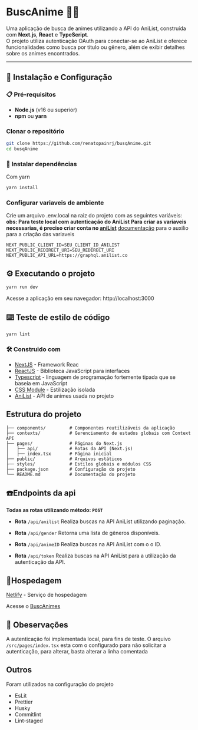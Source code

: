 # **BuscAnime 🎥🎌**

Uma aplicação de busca de animes utilizando a API do AniList, construída com **Next.js**, **React** e **TypeScript**.  
O projeto utiliza autenticação OAuth para conectar-se ao AniList e oferece funcionalidades como busca por título ou gênero, além de exibir detalhes sobre os animes encontrados.

---

## **🚀 Instalação e Configuração**

### **📋 Pré-requisitos**

- **Node.js** (v16 ou superior)
- **npm** ou **yarn**

### **Clonar o repositório**

```bash
git clone https://github.com/renatopainrj/busqAnime.git
cd busqAnime

````
### **🔧 Instalar dependências**

Com yarn
```bash
yarn install
````
### **Configurar variaveis de ambiente**
Crie um arquivo .env.local na raiz do projeto com as seguintes variáveis:
**obs: Para teste local com autenticação do AniList**
**Para criar as variaveis necessarias, é preciso criar conta no [aniList](https://anilist.co/)**
[documentação](https://docs.anilist.co/guide/auth/) para o auxilio para a criação das variaveis 
```.env
NEXT_PUBLIC_CLIENT_ID=SEU_CLIENT_ID_ANILIST
NEXT_PUBLIC_REDIRECT_URI=SEU_REDIRECT_URI
NEXT_PUBLIC_API_URL=https://graphql.anilist.co
````
## **⚙ Executando o projeto**
```bash
yarn run dev
```
Acesse a aplicação em seu navegador: http://localhost:3000

## **⌨️ Teste de estilo de código**
```bash
yarn lint
```

### **🛠️ Construido com**
* [NextJS](https://nextjs.org/docs) - Framework Reac
* [ReactJS](https://react.dev/reference/react) - Biblioteca JavaScript para interfaces
* [Typescript](https://www.typescriptlang.org/) - linguagem de programação fortemente tipada que se baseia em JavaScript
* [CSS Module](https://github.com/css-modules/css-modules) - Estilização isolada
* [AniList](https://docs.anilist.co/guide/introduction) - API de animes usada no projeto

## **Estrutura do projeto**
```
├── components/         # Componentes reutilizáveis da aplicação
├── contexts/           # Gerenciamento de estados globais com Context API
├── pages/              # Páginas do Next.js
│   ├── api/            # Rotas da API (Next.js)
│   ├── index.tsx       # Página inicial
├── public/             # Arquivos estáticos
├── styles/             # Estilos globais e módulos CSS
├── package.json        # Configuração do projeto
└── README.md           # Documentação do projeto
```
## **☎️Endpoints da api**
**Todas as rotas utilizando método: `POST`**

* **Rota** `/api/anilist`
Realiza buscas na API AniList utilizando paginação.

* **Rota** `/api/gender`
Retorna uma lista de gêneros disponíveis.

* **Rota** `/api/animeID`
Realiza buscas na API AniList com o o ID.

* **Rota** `/api/token`
Realiza buscas na API AniList para a utilização da autenticação da API.

## **🛜Hospedagem**
[Netlify](https://www.netlify.com/) - Serviço de hospedagem

Acesse o [BuscAnimes](https://buscanimes.netlify.app/)

## **👀 Obeservações**
A autenticação foi implementada local, para fins de teste.
O arquivo `/src/pages/index.tsx` esta com o configurado para não solicitar a autenticação, para alterar, basta alterar a linha comentada


## **Outros**
Foram utilizados na configuração do projeto
* EsLit
* Prettier
* Husky
* Commitlint
* Lint-staged

